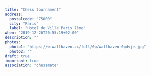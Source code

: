 ```yaml
---
title: "Chess tournament"
address:
  postalcode: "75000"
  city: "Paris"
  label: "Hotel de Ville Paris 7ème"
when: "2019-12-26T20:55:19+02:00"
description: ""
photos:
  photo1: "https://w.wallhaven.cc/full/0p/wallhaven-0pdvje.jpg"
  photo2: ""
draft: true
important: true
association: "chessmate"
---
```

